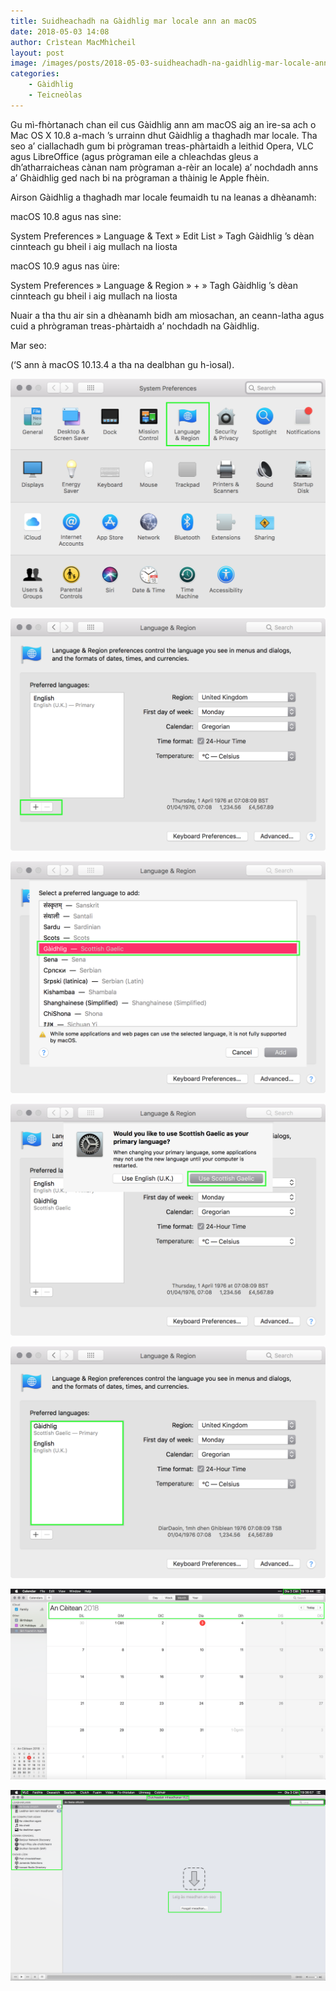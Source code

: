 ```yaml
---
title: Suidheachadh na Gàidhlig mar locale ann an macOS
date: 2018-05-03 14:08
author: Crìstean MacMhìcheil
layout: post
image: /images/posts/2018-05-03-suidheachadh-na-gaidhlig-mar-locale-ann-an-macos.jpg
categories:
    - Gàidhlig
    - Teicneòlas
---
```


Gu mì-fhòrtanach chan eil cus Gàidhlig ann am macOS aig an ìre-sa ach o Mac OS X 10.8 a-mach ’s urrainn dhut Gàidhlig a thaghadh mar locale. Tha seo a’ ciallachadh gum bi prògraman treas-phàrtaidh a leithid Opera, VLC agus LibreOffice (agus prògraman eile a chleachdas gleus a dh’atharraicheas cànan nam prògraman a-rèir an locale) a’ nochdadh anns a’ Ghàidhlig ged nach bi na prògraman a thàinig le Apple fhèin.

Airson Gàidhlig a thaghadh mar locale feumaidh tu na leanas a dhèanamh:

macOS 10.8 agus nas sìne:

System Preferences » Language &amp; Text » Edit List » Tagh Gàidhlig ’s dèan cinnteach gu bheil i aig mullach na liosta

macOS 10.9 agus nas ùire:

System Preferences » Language &amp; Region » + » Tagh Gàidhlig ’s dèan cinnteach gu bheil i aig mullach na liosta

Nuair a tha thu air sin a dhèanamh bidh am mìosachan, an ceann-latha agus cuid a phrògraman treas-phàrtaidh a’ nochdadh na Gàidhlig.

Mar seo:

(‘S ann à macOS 10.13.4 a tha na dealbhan gu h-ìosal).

![Suidheachadh na Gàidhlig ann am macOS: Ceum 1](/images/posts/2018-05-03-suidheachadh-na-gaidhlig-mar-locale-ann-an-macos-img-01.png)

![Suidheachadh na Gàidhlig ann am macOS: Ceum 2](/images/posts/2018-05-03-suidheachadh-na-gaidhlig-mar-locale-ann-an-macos-img-02.png)

![Suidheachadh na Gàidhlig ann am macOS: Ceum 3](/images/posts/2018-05-03-suidheachadh-na-gaidhlig-mar-locale-ann-an-macos-img-03.png)

![Suidheachadh na Gàidhlig ann am macOS: Ceum 4](/images/posts/2018-05-03-suidheachadh-na-gaidhlig-mar-locale-ann-an-macos-img-04.png)

![Suidheachadh na Gàidhlig ann am macOS: Ceum 5](/images/posts/2018-05-03-suidheachadh-na-gaidhlig-mar-locale-ann-an-macos-img-05.png)

![Calendar macOS anns a' Ghàidhlig](/images/posts/2018-05-03-suidheachadh-na-gaidhlig-mar-locale-ann-an-macos-img-06.png)

![Cluicheadair VLC anns a' Ghàidhlig](/images/posts/2018-05-03-suidheachadh-na-gaidhlig-mar-locale-ann-an-macos-img-07.png)
